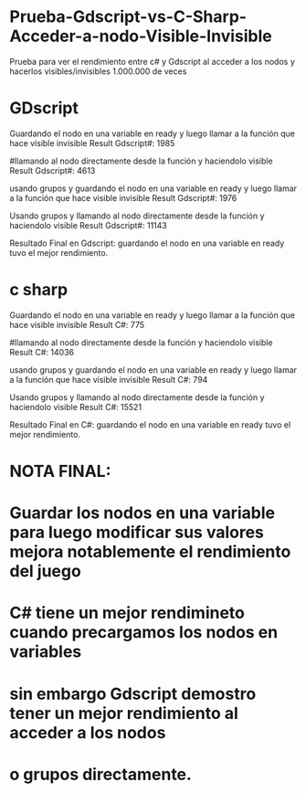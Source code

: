 # Prueba-Gdscript-vs-C-Sharp-Acceder-a-nodo-Visible-Invisible
Prueba para ver el rendimiento entre c# y Gdscript al acceder a los nodos y hacerlos visibles/invisibles
1.000.000 de veces 


# GDscript 
Guardando el nodo en una variable en ready y luego llamar a la función que hace visible invisible
Result Gdscript#: 1985

#llamando al nodo directamente desde la función y haciendolo visible
Result Gdscript#: 4613

usando grupos y guardando el nodo en una variable en ready y luego llamar a la función que hace visible invisible
Result Gdscript#: 1976

Usando grupos y llamando al nodo directamente desde la función y haciendolo visible
Result Gdscript#: 11143

Resultado Final en Gdscript: guardando el nodo en una variable en ready tuvo el mejor rendimiento.


# c sharp
Guardando el nodo en una variable en ready y luego llamar a la función que hace visible invisible
Result C#: 775

#llamando al nodo directamente desde la función y haciendolo visible
Result C#: 14036

usando grupos y guardando el nodo en una variable en ready y luego llamar a la función que hace visible invisible
Result C#: 794

Usando grupos y llamando al nodo directamente desde la función y haciendolo visible
Result C#: 15521


Resultado Final en C#: guardando el nodo en una variable en ready tuvo el mejor rendimiento.


# NOTA FINAL:
# Guardar los nodos en una variable para luego modificar sus valores mejora notablemente el rendimiento del juego
# C# tiene un mejor rendimineto cuando precargamos los nodos en variables
# sin embargo Gdscript demostro tener un mejor rendimiento al acceder a los nodos
# o grupos directamente.







